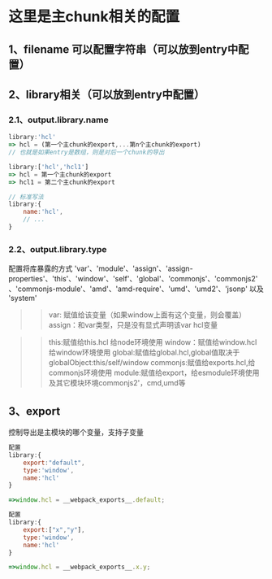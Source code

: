 # 这里是主chunk相关的配置

## 1、filename 可以配置字符串（可以放到entry中配置）

## 2、library相关（可以放到entry中配置）

### 2.1、output.library.name

```js
library:'hcl'
=> hcl = (第一个主chunk的export,...第n个主chunk的export)
// 也就是如果entry是数组，则是对后一个chunk的导出
```

```js
library:['hcl','hcl1']
=> hcl = 第一个主chunk的export
=> hcl1 = 第二个主chunk的export
```

```js
// 标准写法
library:{
    name:'hcl',
    // ...
}
```

### 2.2、output.library.type

配置将库暴露的方式
'var'、'module'、'assign'、'assign-properties'、'this'、'window'、'self'、'global'、'commonjs'、'commonjs2'、'commonjs-module'、'amd'、'amd-require'、'umd'、'umd2'、'jsonp' 以及 'system'

>> var: 赋值给该变量（如果window上面有这个变量，则会覆盖）
>> assign：和var类型，只是没有显式声明该var hcl变量

>> this:赋值给this.hcl 给node环境使用
>> window：赋值给window.hcl 给window环境使用
>> global:赋值给global.hcl,global值取决于globalObject:this/self/window
>> commonjs:赋值给exports.hcl,给commonjs环境使用
>> module:赋值给export，给esmodule环境使用
>> 及其它模块环境commonjs2'，cmd,umd等

## 3、export

控制导出是主模块的哪个变量，支持子变量

```js
配置
library:{
    export:"default",
    type:'window',
    name:'hcl'
}

=>window.hcl = __webpack_exports__.default;
```

```js
配置
library:{
    export:["x","y"],
    type:'window',
    name:'hcl'
}

=>window.hcl = __webpack_exports__.x.y;
```
